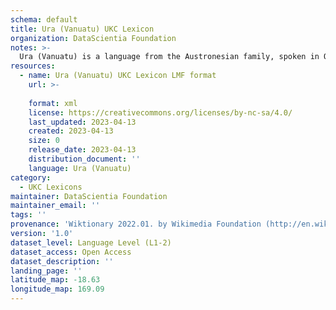 ```yaml
---
schema: default
title: Ura (Vanuatu) UKC Lexicon
organization: DataScientia Foundation
notes: >-
  Ura (Vanuatu) is a language from the Austronesian family, spoken in Oceania. The UKC Lexicon of Ura (Vanuatu) is represented as a lexico-semantic network. It consists of words, word senses, synsets, as well as sense-level and synset-level relationships.
resources:
  - name: Ura (Vanuatu) UKC Lexicon LMF format
    url: >-
      
    format: xml
    license: https://creativecommons.org/licenses/by-nc-sa/4.0/
    last_updated: 2023-04-13
    created: 2023-04-13
    size: 0
    release_date: 2023-04-13
    distribution_document: ''
    language: Ura (Vanuatu)
category:
  - UKC Lexicons
maintainer: DataScientia Foundation
maintainer_email: ''
tags: ''
provenance: 'Wiktionary 2022.01. by Wikimedia Foundation (http://en.wiktionary.org); Princeton WordNet 2.1 by Princeton University (https://wordnet.princeton.edu)'
version: '1.0'
dataset_level: Language Level (L1-2)
dataset_access: Open Access
dataset_description: ''
landing_page: ''
latitude_map: -18.63
longitude_map: 169.09
---
```


